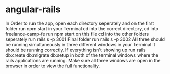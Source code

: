 # angular-rails
In Order to run the app, open each directory seperately and on the first folder run npm start in your Terminal
cd into the correct directory, cd into freelance-camp-fe
run npm start on this file
cd into the other folders seperately
run rails s -p 3001
Final folder run rails s -p 3002
All three should be running simultaneously in three different windows in your Terminal
It should be running correctly.
If everything isn't showing up run rails db:create db:migrate db:setup in both of the terminal windows where the rails applications are running. Make sure all three windows are open in the browser in order to view the full functionality.
